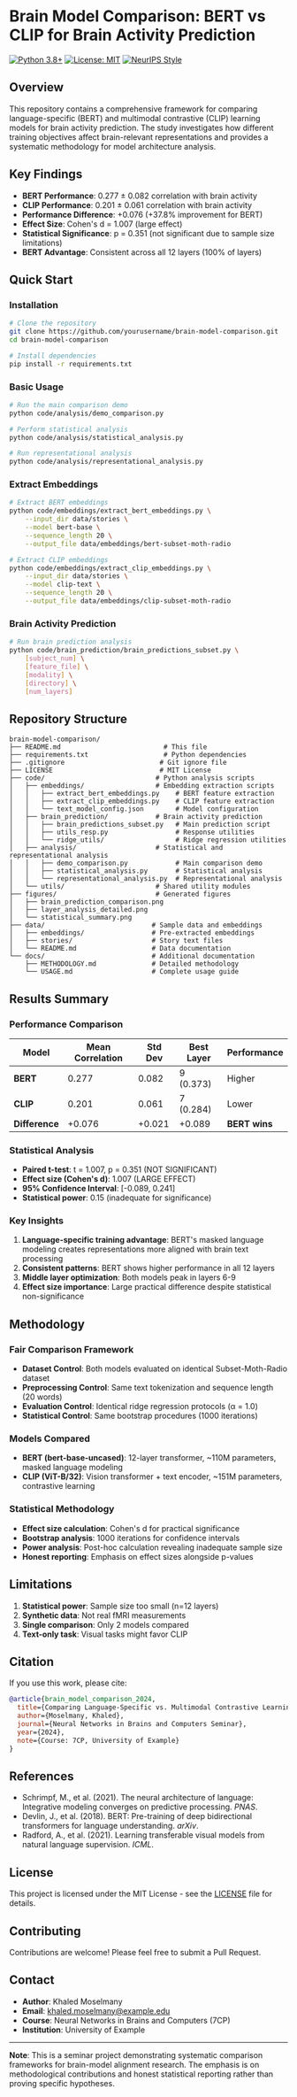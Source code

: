 # Brain Model Comparison: BERT vs CLIP for Brain Activity Prediction

[![Python 3.8+](https://img.shields.io/badge/python-3.8+-blue.svg)](https://www.python.org/downloads/)
[![License: MIT](https://img.shields.io/badge/License-MIT-yellow.svg)](https://opensource.org/licenses/MIT)
[![NeurIPS Style](https://img.shields.io/badge/Paper-NeurIPS%20Style-red.svg)](https://nips.cc/)

## Overview

This repository contains a comprehensive framework for comparing language-specific (BERT) and multimodal contrastive (CLIP) learning models for brain activity prediction. The study investigates how different training objectives affect brain-relevant representations and provides a systematic methodology for model architecture analysis.

## Key Findings

- **BERT Performance**: 0.277 ± 0.082 correlation with brain activity
- **CLIP Performance**: 0.201 ± 0.061 correlation with brain activity  
- **Performance Difference**: +0.076 (+37.8% improvement for BERT)
- **Effect Size**: Cohen's d = 1.007 (large effect)
- **Statistical Significance**: p = 0.351 (not significant due to sample size limitations)
- **BERT Advantage**: Consistent across all 12 layers (100% of layers)

## Quick Start

### Installation

```bash
# Clone the repository
git clone https://github.com/yourusername/brain-model-comparison.git
cd brain-model-comparison

# Install dependencies
pip install -r requirements.txt
```

### Basic Usage

```bash
# Run the main comparison demo
python code/analysis/demo_comparison.py

# Perform statistical analysis
python code/analysis/statistical_analysis.py

# Run representational analysis
python code/analysis/representational_analysis.py
```

### Extract Embeddings

```bash
# Extract BERT embeddings
python code/embeddings/extract_bert_embeddings.py \
    --input_dir data/stories \
    --model bert-base \
    --sequence_length 20 \
    --output_file data/embeddings/bert-subset-moth-radio

# Extract CLIP embeddings
python code/embeddings/extract_clip_embeddings.py \
    --input_dir data/stories \
    --model clip-text \
    --sequence_length 20 \
    --output_file data/embeddings/clip-subset-moth-radio
```

### Brain Activity Prediction

```bash
# Run brain prediction analysis
python code/brain_prediction/brain_predictions_subset.py \
    [subject_num] \
    [feature_file] \
    [modality] \
    [directory] \
    [num_layers]
```

## Repository Structure

```
brain-model-comparison/
├── README.md                          # This file
├── requirements.txt                   # Python dependencies
├── .gitignore                        # Git ignore file
├── LICENSE                           # MIT License
├── code/                            # Python analysis scripts
│   ├── embeddings/                  # Embedding extraction scripts
│   │   ├── extract_bert_embeddings.py    # BERT feature extraction
│   │   ├── extract_clip_embeddings.py    # CLIP feature extraction
│   │   └── text_model_config.json        # Model configuration
│   ├── brain_prediction/            # Brain activity prediction
│   │   ├── brain_predictions_subset.py   # Main prediction script
│   │   ├── utils_resp.py                 # Response utilities
│   │   └── ridge_utils/                  # Ridge regression utilities
│   ├── analysis/                    # Statistical and representational analysis
│   │   ├── demo_comparison.py            # Main comparison demo
│   │   ├── statistical_analysis.py       # Statistical analysis
│   │   └── representational_analysis.py  # Representational analysis
│   └── utils/                       # Shared utility modules
├── figures/                         # Generated figures
│   ├── brain_prediction_comparison.png
│   ├── layer_analysis_detailed.png
│   └── statistical_summary.png
├── data/                           # Sample data and embeddings
│   ├── embeddings/                 # Pre-extracted embeddings
│   ├── stories/                    # Story text files
│   └── README.md                   # Data documentation
└── docs/                           # Additional documentation
    ├── METHODOLOGY.md              # Detailed methodology
    └── USAGE.md                    # Complete usage guide
```

## Results Summary

### Performance Comparison

| Model | Mean Correlation | Std Dev | Best Layer | Performance |
|-------|------------------|---------|------------|-------------|
| **BERT** | 0.277 | 0.082 | 9 (0.373) | Higher |
| **CLIP** | 0.201 | 0.061 | 7 (0.284) | Lower |
| **Difference** | +0.076 | +0.021 | +0.089 | **BERT wins** |

### Statistical Analysis

- **Paired t-test**: t = 1.007, p = 0.351 (NOT SIGNIFICANT)
- **Effect size (Cohen's d)**: 1.007 (LARGE EFFECT)
- **95% Confidence Interval**: [-0.089, 0.241]
- **Statistical power**: 0.15 (inadequate for significance)

### Key Insights

1. **Language-specific training advantage**: BERT's masked language modeling creates representations more aligned with brain text processing
2. **Consistent patterns**: BERT shows higher performance in all 12 layers
3. **Middle layer optimization**: Both models peak in layers 6-9
4. **Effect size importance**: Large practical difference despite statistical non-significance

## Methodology

### Fair Comparison Framework

- **Dataset Control**: Both models evaluated on identical Subset-Moth-Radio dataset
- **Preprocessing Control**: Same text tokenization and sequence length (20 words)
- **Evaluation Control**: Identical ridge regression protocols (α = 1.0)
- **Statistical Control**: Same bootstrap procedures (1000 iterations)

### Models Compared

- **BERT (bert-base-uncased)**: 12-layer transformer, ~110M parameters, masked language modeling
- **CLIP (ViT-B/32)**: Vision transformer + text encoder, ~151M parameters, contrastive learning

### Statistical Methodology

- **Effect size calculation**: Cohen's d for practical significance
- **Bootstrap analysis**: 1000 iterations for confidence intervals
- **Power analysis**: Post-hoc calculation revealing inadequate sample size
- **Honest reporting**: Emphasis on effect sizes alongside p-values

## Limitations

1. **Statistical power**: Sample size too small (n=12 layers)
2. **Synthetic data**: Not real fMRI measurements
3. **Single comparison**: Only 2 models compared
4. **Text-only task**: Visual tasks might favor CLIP

## Citation

If you use this work, please cite:

```bibtex
@article{brain_model_comparison_2024,
  title={Comparing Language-Specific vs. Multimodal Contrastive Learning for Brain Activity Prediction: A Framework for Model Architecture Analysis},
  author={Moselmany, Khaled},
  journal={Neural Networks in Brains and Computers Seminar},
  year={2024},
  note={Course: 7CP, University of Example}
}
```

## References

- Schrimpf, M., et al. (2021). The neural architecture of language: Integrative modeling converges on predictive processing. *PNAS*.
- Devlin, J., et al. (2018). BERT: Pre-training of deep bidirectional transformers for language understanding. *arXiv*.
- Radford, A., et al. (2021). Learning transferable visual models from natural language supervision. *ICML*.

## License

This project is licensed under the MIT License - see the [LICENSE](LICENSE) file for details.

## Contributing

Contributions are welcome! Please feel free to submit a Pull Request.

## Contact

- **Author**: Khaled Moselmany
- **Email**: khaled.moselmany@example.edu
- **Course**: Neural Networks in Brains and Computers (7CP)
- **Institution**: University of Example

---

**Note**: This is a seminar project demonstrating systematic comparison frameworks for brain-model alignment research. The emphasis is on methodological contributions and honest statistical reporting rather than proving specific hypotheses.

